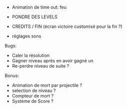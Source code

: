 - Animation de time out: feu

- PONDRE DES LEVELS
- CREDITS / FIN (écran victoire customisé pour la fin ?)
- réglages sons

Bugs:
- Caler la résolution
- Gagner niveau après en avoir gagné un
- Re-perdre niveau de suite ?

Bonus:
- Animation de mort par projectile ?
- selection de niveau ?
- Compteur de mort ?
- Système de Score ?

